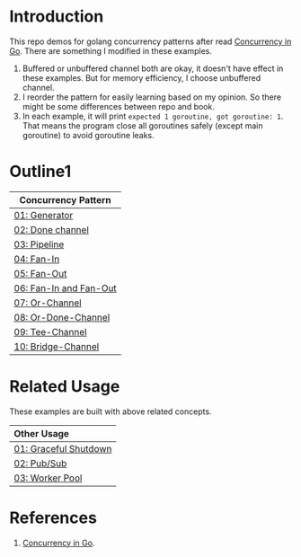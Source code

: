 # Introduction

This repo demos for golang concurrency patterns after read [Concurrency in Go](https://www.oreilly.com/library/view/concurrency-in-go/9781491941294/). There are something I modified in these examples.

1. Buffered or unbuffered channel both are okay, it doesn't have effect in these examples. But for memory efficiency, I choose unbuffered channel.
2. I reorder the pattern for easily learning based on my opinion. So there might be some differences between repo and book. 
3. In each example, it will print `expected 1 goroutine, got goroutine: 1`. That means the program close all goroutines safely (except main goroutine) to avoid goroutine leaks.

# Outline1



| Concurrency Pattern                           |
|-----------------------------------------------|
 | [01: Generator](./01-generator)               | 
 | [02: Done channel](./02-done-channel)         | 
 | [03: Pipeline](./03-pipeline)                 | 
 | [04: Fan-In](./04-fan-in)                     | 
 | [05: Fan-Out](./05-fan-out)                   | 
 | [06: Fan-In and Fan-Out](./06-fan-in-fan-out) |
 | [07: Or-Channel](./07-or-channel)             |
 | [08: Or-Done-Channel](./08-or-done-channel)   |
 | [09: Tee-Channel](./09-tee-channel)           |
 | [10: Bridge-Channel](./10-bridge-channel)     |

# Related Usage

These examples are built with above related concepts. 

| Other Usage                                  |
|:---------------------------------------------|
| [01: Graceful Shutdown](./other/01-graceful) | 
| [02: Pub/Sub](./other/02-pub-sub)            |
| [03: Worker Pool](./other/03-worker-pool)    |

# References

1. [Concurrency in Go](https://www.oreilly.com/library/view/concurrency-in-go/9781491941294/). 